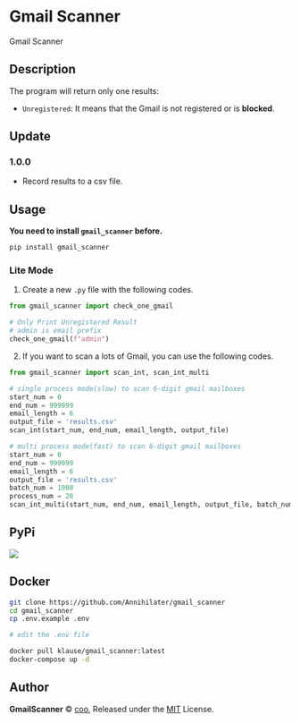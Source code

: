 <!--
#!/usr/bin/env python
# -*- coding: utf-8 -*-
# @Date  : 2023/4/19 17:23
# @Author: doi
# @email : me@coo.lol
# @File  : README.md
-->

# Gmail Scanner

Gmail Scanner

## Description

The program will return only one results:

- `Unregistered`: It means that the Gmail is not registered or is **blocked**.

## Update

### 1.0.0

- Record results to a csv file.

## Usage

**You need to install `gmail_scanner` before.**

```bash
pip install gmail_scanner
```

### Lite Mode

1. Create a new `.py` file with the following codes.

```python
from gmail_scanner import check_one_gmail

# Only Print Unregistered Result
# admin is email prefix
check_one_gmail(f"admin")
```

2. If you want to scan a lots of Gmail, you can use the following codes.

```python
from gmail_scanner import scan_int, scan_int_multi

# single process mode(slow) to scan 6-digit gmail mailboxes
start_num = 0
end_num = 999999
email_length = 6
output_file = 'results.csv'
scan_int(start_num, end_num, email_length, output_file)

# multi process mode(fast) to scan 6-digit gmail mailboxes
start_num = 0
end_num = 999999
email_length = 6
output_file = 'results.csv'
batch_num = 1000
process_num = 20
scan_int_multi(start_num, end_num, email_length, output_file, batch_num, process_num)

```

## PyPi

<a href="https://pypi.org/project/GmailScanner/"><img src="https://img.shields.io/badge/Pypi-000000?style=for-the-badge&logo=pypi&logoColor=red" /></a>

## Docker

```bash
git clone https://github.com/Annihilater/gmail_scanner
cd gmail_scanner
cp .env.example .env

# edit the .env file

docker pull klause/gmail_scanner:latest
docker-compose up -d
```

## Author

**GmailScanner** © [coo](https://github.com/Annihilater), Released under the [MIT](./LICENSE) License.<br>

